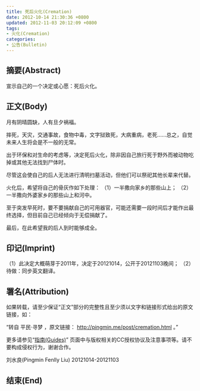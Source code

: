 ```yaml
---
title: 死后火化(Cremation)
date: 2012-10-14 21:30:36 +0800
updated: 2012-11-03 20:12:09 +0800
tags:
- 火化(Cremation)
categories:
- 公告(Bulletin)
---
```



## 摘要(Abstract)

宣示自己的一个决定或心愿：死后火化。

## 正文(Body)

月有阴晴圆缺，人有旦夕祸福。

摔死，天灾，交通事故，食物中毒，文字狱致死，大病重病，老死……总之，自觉未来人生将会是不一般的无常。

出于环保和对生命的考虑等，决定死后火化，除非因自己旅行死于野外而被动物吃掉或其他无法找到尸体时。

尽管这会使自己的后人无法进行清明扫墓活动，但他们可以祭祀其他长辈来代替。

<!-- more -->

火化后，希望将自己的骨灰作如下处理：
（1）一半撒向家乡的那些山上；
（2）一半撒向外婆家乡的那些山上和河中。

至于突发早死时，要不要捐献自己的可用器官，可能还需要一段时间后才能作出最终选择，但目前自己已经倾向于无偿捐献了。

最后，在此希望我的后人到时能够成全。

## 印记(Imprint)

（1）此决定大概萌芽于2011年，决定于20121014，公开于20121103晚间；
（2）待做：同步英文翻译。

## 署名(Attribution)

如果转载，请至少保证“正文”部分的完整性且至少须以文字和链接形式给出的原文链接，如：

“转自 平民·寻梦 ，原文链接： http://pingmin.me/post/cremation.html 。”

更多请参见“[指南(Guides)](guides)” 页面中与版权相关的CC授权协议及注意事项等。请不要构成侵权行为，谢谢合作。



刘水良(Pingmin Fenlly Liu)
20121014-20121103

## 结束(End)

